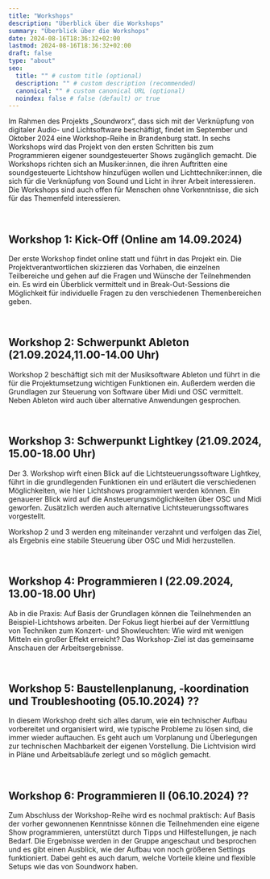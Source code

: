 ```yaml
---
title: "Workshops"
description: "Überblick über die Workshops"
summary: "Überblick über die Workshops"
date: 2024-08-16T18:36:32+02:00
lastmod: 2024-08-16T18:36:32+02:00
draft: false
type: "about"
seo:
  title: "" # custom title (optional)
  description: "" # custom description (recommended)
  canonical: "" # custom canonical URL (optional)
  noindex: false # false (default) or true
---
```


Im Rahmen des Projekts „Soundworx“, dass sich mit der Verknüpfung von digitaler Audio- und Lichtsoftware beschäftigt, findet im September und Oktober 2024 eine Workshop-Reihe in Brandenburg statt. In sechs Workshops wird das Projekt von den ersten Schritten bis zum Programmieren eigener soundgesteuerter Shows zugänglich gemacht. Die Workshops richten sich an Musiker:innen, die ihren Auftritten eine soundgesteuerte Lichtshow hinzufügen wollen und Lichttechniker:innen, die sich für die Verknüpfung von Sound und Licht in ihrer Arbeit interessieren. Die Workshops sind auch offen für Menschen ohne Vorkenntnisse, die sich für das Themenfeld interessieren.

 
## Workshop 1: Kick-Off (Online am 14.09.2024)

Der erste Workshop findet online statt und führt in das Projekt ein. Die Projektverantwortlichen skizzieren das Vorhaben, die einzelnen Teilbereiche und gehen auf die Fragen und Wünsche der Teilnehmenden ein. Es wird ein Überblick vermittelt und in Break-Out-Sessions die Möglichkeit für individuelle Fragen zu den verschiedenen Themenbereichen geben.

 

## Workshop 2: Schwerpunkt Ableton (21.09.2024,11.00-14.00 Uhr)

Workshop 2 beschäftigt sich mit der Musiksoftware Ableton und führt in die für die Projektumsetzung wichtigen Funktionen ein. Außerdem werden die Grundlagen zur Steuerung von Software über Midi und OSC vermittelt. Neben Ableton wird auch über alternative Anwendungen gesprochen.

 

## Workshop 3: Schwerpunkt Lightkey (21.09.2024, 15.00-18.00 Uhr)

Der 3. Workshop wirft einen Blick auf die Lichtsteuerungssoftware Lightkey, führt in die grundlegenden Funktionen ein und erläutert die verschiedenen Möglichkeiten, wie hier Lichtshows programmiert werden können. Ein genauerer Blick wird auf die Ansteuerungsmöglichkeiten über OSC und Midi geworfen. Zusätzlich werden auch alternative Lichtsteuerungssoftwares vorgestellt.

Workshop 2 und 3 werden eng miteinander verzahnt und verfolgen das Ziel, als Ergebnis eine stabile Steuerung über OSC und Midi herzustellen.

 
## Workshop 4: Programmieren I (22.09.2024, 13.00-18.00 Uhr)

Ab in die Praxis: Auf Basis der Grundlagen können die Teilnehmenden an Beispiel-Lichtshows arbeiten. Der Fokus liegt hierbei auf der Vermittlung von Techniken zum Konzert- und Showleuchten: Wie wird mit wenigen Mitteln ein großer Effekt erreicht? Das Workshop-Ziel ist das gemeinsame Anschauen der Arbeitsergebnisse.

 

## Workshop 5: Baustellenplanung, -koordination und Troubleshooting (05.10.2024) ??

In diesem Workshop dreht sich alles darum, wie ein technischer Aufbau vorbereitet und organisiert wird, wie typische Probleme zu lösen sind, die immer wieder auftauchen. Es geht auch um Vorplanung und Überlegungen zur technischen Machbarkeit der eigenen Vorstellung. Die Lichtvision wird in Pläne und Arbeitsabläufe zerlegt und so möglich gemacht.

 

## Workshop 6: Programmieren II (06.10.2024) ??

Zum Abschluss der Workshop-Reihe wird es nochmal praktisch: Auf Basis der vorher gewonnenen Kenntnisse können die Teilnehmenden eine eigene Show programmieren, unterstützt durch Tipps und Hilfestellungen, je nach Bedarf. Die Ergebnisse werden in der Gruppe angeschaut und besprochen und es gibt einen Ausblick, wie der Aufbau von noch größeren Settings funktioniert. Dabei geht es auch darum, welche Vorteile kleine und flexible Setups wie das von Soundworx haben.
